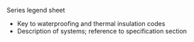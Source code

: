 <span class="transform-to-uppercase">Series legend sheet</span>

- Key to waterproofing and thermal insulation codes
- Description of systems; reference to specification section
